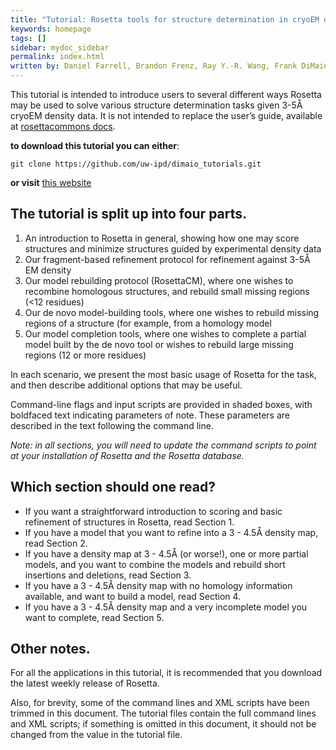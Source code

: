 ```yaml
---
title: "Tutorial: Rosetta tools for structure determination in cryoEM density"
keywords: homepage
tags: []
sidebar: mydoc_sidebar
permalink: index.html
written by: Daniel Farrell, Brandon Frenz, Ray Y.-R. Wang, Frank DiMaio -- last updated oct 2019
---
```

This tutorial is intended to introduce users to several different ways Rosetta may be used to solve various structure determination tasks given 3-5Å cryoEM density data. It is not intended to replace the user’s guide, available at [rosettacommons docs](https://www.rosettacommons.org/manuals/latest/main/).


**to download this tutorial you can either**:
```
git clone https://github.com/uw-ipd/dimaio_tutorials.git
```
**or visit** [this website](https://danpf.github.io/DownGit/#/home?url=https://github.com/uw-ipd/dimaio_tutorials/tree/master/docs/_includes/custom/density_demo_files)

## The tutorial is split up into four parts.

1.  An introduction to Rosetta in general, showing how one may score structures and minimize structures guided by experimental density data
2.  Our fragment-based refinement protocol for refinement against 3-5Å EM density
3.  Our model rebuilding protocol (RosettaCM), where one wishes to recombine homologous structures, and rebuild small missing regions (\<12 residues)
4.  Our de novo model-building tools, where one wishes to rebuild missing regions of a structure (for example, from a homology model
5.  Our model completion tools, where one wishes to complete a partial model built by the de novo tool or wishes to rebuild large missing regions (12 or more residues) 


In each scenario, we present the most basic usage of Rosetta for the task, and then describe additional options that may be useful.

Command-line flags and input scripts are provided in shaded boxes, with boldfaced text indicating parameters of note. These parameters are described in the text following the command line.

*Note: in all sections, you will need to update the command scripts to point at your installation of Rosetta and the Rosetta database.*

## Which section should one read?

*  If you want a straightforward introduction to scoring and basic refinement of structures in Rosetta, read Section 1.
*  If you have a model that you want to refine into a 3 - 4.5Å density map, read Section 2.
*  If you have a density map at 3 - 4.5Å (or worse!), one or more partial models, and you want to combine the models and rebuild short insertions and deletions, read Section 3.
*  If you have a 3 - 4.5Å density map with no homology information available, and want to build a model, read Section 4.
*  If you have a 3 - 4.5Å density map and a very incomplete model you want to complete, read Section 5.

## Other notes.
For all the applications in this tutorial, it is recommended that you download the latest weekly release of Rosetta.

Also, for brevity, some of the command lines and XML scripts have been trimmed in this document.  The tutorial files contain the full command lines and XML scripts; if something is omitted in this document, it should not be changed from the value in the tutorial file.
